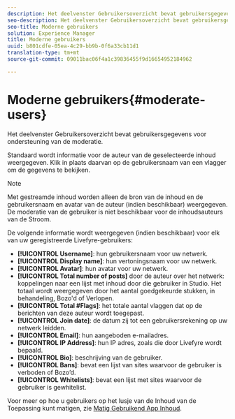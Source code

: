 ```yaml
---
description: Het deelvenster Gebruikersoverzicht bevat gebruikersgegevens voor ondersteuning van de moderatie.
seo-description: Het deelvenster Gebruikersoverzicht bevat gebruikersgegevens voor ondersteuning van de moderatie.
seo-title: Moderne gebruikers
solution: Experience Manager
title: Moderne gebruikers
uuid: b801cdfe-05ea-4c29-bb9b-0f6a33cb11d1
translation-type: tm+mt
source-git-commit: 09011bac06f4a1c39836455f9d16654952184962

---
```



# Moderne gebruikers{#moderate-users}

Het deelvenster Gebruikersoverzicht bevat gebruikersgegevens voor ondersteuning van de moderatie.

Standaard wordt informatie voor de auteur van de geselecteerde inhoud weergegeven. Klik in plaats daarvan op de gebruikersnaam van een vlagger om de gegevens te bekijken.

>[!NOTE]
>
>Met gestreamde inhoud worden alleen de bron van de inhoud en de gebruikersnaam en avatar van de auteur (indien beschikbaar) weergegeven. De moderatie van de gebruiker is niet beschikbaar voor de inhoudsauteurs van de Stroom.

De volgende informatie wordt weergegeven (indien beschikbaar) voor elk van uw geregistreerde Livefyre-gebruikers:

* **[!UICONTROL Username]**: hun gebruikersnaam voor uw netwerk.
* **[!UICONTROL Display name]**: hun vertoningsnaam voor uw netwerk.
* **[!UICONTROL Avatar]**: hun avatar voor uw netwerk.
* **[!UICONTROL Total number of posts]** door de auteur over het netwerk: koppelingen naar een lijst met inhoud door die gebruiker in Studio. Het totaal wordt weergegeven door het aantal goedgekeurde stukken, in behandeling, Bozo&#39;d of Verlopen.
* **[!UICONTROL Total #Flags]**: het totale aantal vlaggen dat op de berichten van deze auteur wordt toegepast.
* **[!UICONTROL Join date]**: de datum zij tot een gebruikersrekening op uw netwerk leidden.
* **[!UICONTROL Email]**: hun aangeboden e-mailadres.
* **[!UICONTROL IP Address]**: hun IP adres, zoals die door Livefyre wordt bepaald.
* **[!UICONTROL Bio]**: beschrijving van de gebruiker.
* **[!UICONTROL Bans]**: bevat een lijst van sites waarvoor de gebruiker is verboden of Bozo’d.
* **[!UICONTROL Whitelists]**: bevat een lijst met sites waarvoor de gebruiker is gewhitelist.

Voor meer op hoe u gebruikers op het lusje van de Inhoud van de Toepassing kunt matigen, zie [Matig Gebruikend App Inhoud](/help/using/c-features-livefyre/c-about-moderation/c-moderate-content-using-app-content.md#c_moderate_content_using_app_content).
